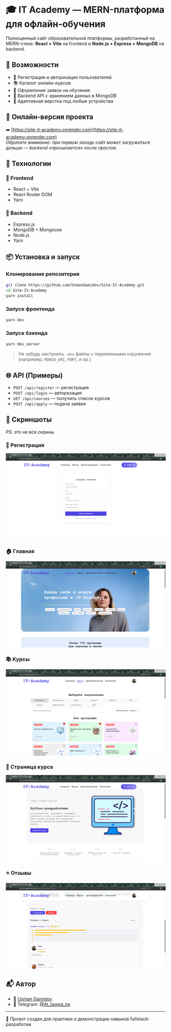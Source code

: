 # 🎓 IT Academy — MERN-платформа для офлайн-обучения

Полноценный сайт образовательной платформы, разработанный на MERN-стеке: **React + Vite** на frontend и **Node.js + Express + MongoDB** на backend.

## 🚀 Возможности

- 🔐 Регистрация и авторизация пользователей
- 📚 Каталог онлайн-курсов
- 📝 Оформление заявок на обучение
- 📂 Backend API с хранением данных в MongoDB
- 📱 Адаптивная верстка под любые устройства

## 🔗 Онлайн-версия проекта

➡️ [https://site-it-academy.onrender.com](https://site-it-academy.onrender.com)  
_Обратите внимание: при первом заходе сайт может загружаться дольше — backend «просыпается» после простоя._

## 🧰 Технологии

### 🔷 Frontend
- React + Vite
- React Router DOM
- Yarn

### 🔶 Backend
- Express.js
- MongoDB + Mongoose
- Node.js
- Yarn

## 📦 Установка и запуск

### Клонирование репозитория
```bash
git clone https://github.com/UsmanGamidov/Site-It-Academy.git
cd Site-It-Academy
yarn install
```

### Запуск фронтенда
```bash
yarn dev
```

### Запуск бэкенда
```bash
yarn dev_server
```

> Не забудь настроить `.env` файлы с переменными окружения (например, `MONGO_URI`, `PORT`, и пр.)

## 🌐 API (Примеры)
- `POST /api/register` — регистрация
- `POST /api/login` — авторизация
- `GET /api/courses` — получить список курсов
- `POST /api/apply` — подача заявки

## 📸 Скриншоты

PS: это не все скрины

### 🔐 Регистрация  
![Регистрация](screenshots/1.png)

### 🏠 Главная  
![Главная](screenshots/2.png)

### 📚 Курсы  
![Курсы](screenshots/3.png)

### 📘 Страница курса  
![Курс](screenshots/4.png)

### ⭐ Отзывы  
![Отзывы](screenshots/5.png)


## 📬 Автор

- 💼 [Usman Gamidov](https://github.com/UsmanGamidov)
- 📩 Telegram: [@At_taqwa_tw](https://t.me/At_taqwa_tw)

---

🧠 Проект создан для практики и демонстрации навыков fullstack-разработки.
